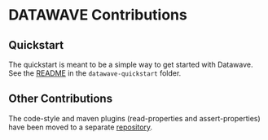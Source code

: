 # DATAWAVE Contributions

## Quickstart

The quickstart is meant to be a simple way to get started with Datawave.
See the [README](datawave-quickstart/README.md) in the `datawave-quickstart`
folder. 

## Other Contributions

The code-style and maven plugins (read-properties and assert-properties) have
been moved to a separate [repository](https://github.com/NationalSecurityAgency/datawave-utils).
